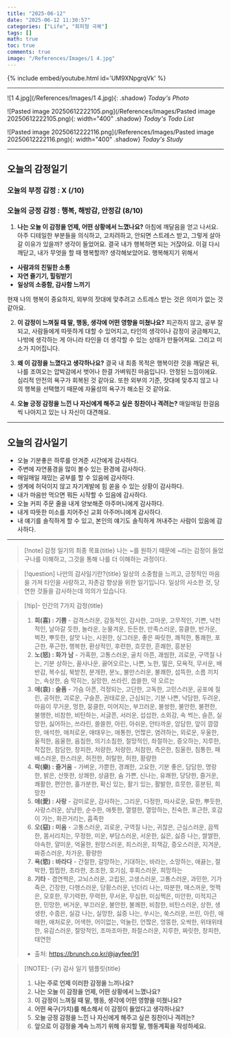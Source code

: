 ```yaml
---
title: "2025-06-12"
date: "2025-06-12 11:30:57"
categories: ["Life", "회피형 극복"]
tags: []
math: true
toc: true
comments: true
image: "/References/Images/1 4.jpg"
---
```


{% include embed/youtube.html id='UM9XNpgrqVk' %}

---

![1 4.jpg](/References/Images/1 4.jpg){: .shadow}
_Today's Photo_

![Pasted image 20250612222105.png](/References/Images/Pasted image 20250612222105.png){: width="400" .shadow}
_Today's Todo List_

![Pasted image 20250612222116.png](/References/Images/Pasted image 20250612222116.png){: width="400" .shadow}
_Today's Study_

---
## 오늘의 감정일기

### 오늘의 부정 감정 : X (/10)

### 오늘의 긍정 감정 : 행복, 해방감, 안정감 (8/10)

1. **나는 오늘 이 감정을 언제, 어떤 상황에서 느꼈나요?**
아침에 깨달음을 얻고 나서요. 아주 디테일한 부분들을 의식하고, 고치려하고, 안되면 스트레스 받고, 그렇게 살아갈 이유가 있을까? 생각이 들었어요. 결국 내가 행복하면 되는 거잖아요. 이걸 다시 깨닫고, 내가 무엇을 할 때 행복할까? 생각해보았어요. 행복해지기 위해서

- **사람과의 친밀한 소통**
- **자연 즐기기, 힐링받기**
- **일상의 소중함, 감사함 느끼기**

현재 나의 행복이 중요하지, 외부의 잣대에 맞추려고 스트레스 받는 것은 의미가 없는 것 같아요.

2. **이 감정이 느껴질 때 말, 행동, 생각에 어떤 영향을 미쳤나요?**
피곤하지 않고, 공부 잘 되고, 사람들에게 따뜻하게 대할 수 있어지고, 타인의 생각이나 감정이 궁금해지고, 나밖에 생각하는 게 아니라 타인을 더 생각할 수 있는 상태가 만들어져요. 그리고 미소가 지어집니다.

3. **왜 이 감정을 느꼈다고 생각하나요?**
결국 내 최종 목적은 행복이란 것을 깨달은 뒤, 나를 조여오는 압박감에서 벗어나 한결 가벼워진 마음입니다. 안정된 느낌이에요. 심리적 안전의 욕구가 회복된 것 같아요. 또한 외부의 기준, 잣대에 맞추지 않고 나의 행복을 선택했기 때문에 자율성의 욕구가 해소된 것 같아요.

4. **오늘 긍정 감정을 느낀 나 자신에게 해주고 싶은 칭찬이나 격려는?**
매일매일 한걸음씩 나아지고 있는 나 자신이 대견해요.

---
## 오늘의 감사일기

- 오늘 기분좋은 하루를 안겨준 시간에게 감사하다.
- 주변에 자연풍경을 많이 볼수 있는 환경에 감사하다.
- 매일매일 재밌는 공부를 할 수 있음에 감사하다.
- 생계에 허덕이지 않고 자기계발에 힘 쏟을 수 있는 상황이 감사하다.
- 내가 마음만 먹으면 뭐든 시작할 수 있음에 감사하다.
- 오늘 커피 주문 줄을 내게 양보해준 아주머니에게 감사하다.
- 내게 따뜻한 미소를 지어주신 교회 아주머니에게 감사하다.
- 내 얘기를 솔직하게 할 수 있고, 본인의 얘기도 솔직하게 꺼내주는 사람이 있음에 감사하다.

---

> [!note] 감정 일기의 최종 목표{title}
> 나는 ~를 원하기 때문에 ~라는 감정이 들었구나를 이해하고, 그것을 통해 나를 더 이해하는 과정이다.

> [!question] 나만의 감사일기란?{title}
> 일상의 소중함을 느끼고, 긍정적인 마음을 가져 타인을 사랑하고, 자존감 향상을 위한 일기입니다. 일상의 사소한 것, 당연한 것들을 감사하는데 의의가 있습니다.

> [!tip]- 인간의 7가지 감정{title}
> 1. **희(喜) : 기쁨** - 감격스러운, 감동적인, 감사한, 고마운, 고무적인, 기쁜, 낙천적인, 날아갈 듯한, 놀라운, 눈물겨운, 든든한, 만족스러운, 뭉클한, 반가운, 벅찬, 뿌듯한, 살맛 나는, 시원한, 싱그러운, 좋은 짜릿한, 쾌적한, 통쾌한, 포근한, 푸근한, 행복한, 환상적인, 후련한, 흐뭇한, 흔쾌한, 흥분된
> 2. **노(怒) : 화가 남** - 가혹한, 고통스러운, 골치 아픈, 괘씸한, 괴로운, 구역질 나는, 기분 상하는, 꼴사나운, 끓어오르는, 나쁜, 노한, 떫은, 모욕적, 무서운, 배반감, 복수심, 북받친, 분개한, 분노, 불만스러운, 불쾌한, 섬뜩한, 소름 끼치는, 속상한, 숨 막히는, 실망한, 쓰라린, 씁쓸한, 약 오르는
> 3. **애(哀) : 슬픔** - 가슴 아픈, 걱정되는, 고단한, 고독한, 고민스러운, 공포에 질린, 공허한, 괴로운, 구슬픈, 권태로운, 근심되는, 기분 나쁜, 낙담한, 두려운, 마음이 무거운, 멍한, 뭉클한, 미어지는, 부끄러운, 불쌍한, 불안한, 불편한, 불행한, 비참한, 비탄하는, 서글픈, 서러운, 섭섭한, 소외감, 속 썩는, 슬픈, 실망한, 싫어하는, 쓰라린, 쓸쓸한, 아린, 아쉬운, 안타까운, 암담한, 앞이 깜깜한, 애석한, 애처로운, 애태우는, 애통한, 언짢은, 염려하는, 외로운, 우울한, 울적한, 음울한, 음침한, 의기소침한, 절망적인, 좌절하는, 증오하는, 지루한, 착잡한, 참담한, 창피한, 처량한, 처량한, 처참한, 측은한, 침울한, 침통한, 패배스러운, 한스러운, 허전한, 허탈한, 허한, 황량한
> 4. **락(樂) : 즐거움** - 가벼운, 가뿐한, 경쾌한, 고요한, 기분 좋은, 담담한, 명랑한, 밝은, 산뜻한, 상쾌한, 상큼한, 숨 가쁜, 신나는, 유쾌한, 당당한, 즐거운, 쾌활한, 편안한, 홀가분한, 확신 있는, 활기 있는, 활발한, 흐뭇한, 흥분된, 희망찬
> 5. **애(愛) : 사랑** - 감미로운, 감사하는, 그리운, 다정한, 따사로운, 묘한, 뿌듯한, 사랑스러운, 상냥한, 순수한, 애틋한, 열렬한, 열망하는, 친숙한, 포근한, 호감이 가는, 화끈거리는, 흡족한
> 6. **오(惡) : 미움** - 고통스러운, 괴로운, 구역질 나는, 귀찮은, 근심스러운, 끔찍한, 몸서리치는, 무정한, 미운, 부담스러운, 서운한, 싫은, 싫증 나는, 쌀쌀한, 야속한, 얄미운, 억울한, 원망스러운, 죄스러운, 죄책감, 증오스러운, 지겨운, 짜증스러운, 차가운, 황량한
> 7. **욕(慾) : 바라다** - 간절한, 갈망하는, 기대하는, 바라는, 소망하는, 애끓는, 절박한, 찝찝한, 초라한, 초조한, 호기심, 후회스러운, 희망하는
> 8. **기타** - 겸연쩍은, 고뇌스러운, 고립된, 고생스러운, 고통스러운, 과민한, 기가 죽은, 긴장한, 다행스러운, 당황스러운, 넌더리 나는, 따분한, 매스꺼운, 멋쩍은, 모호한, 무기력한, 무력한, 무서운, 무심한, 미심쩍은, 미안한, 미적지근한, 민망한, 버거운, 부끄러운, 불안한, 불쾌한, 비참한, 비탄스러운, 상한, 생생한, 수줍은, 실감 나는, 실망한, 싫증 나는, 쑤시는, 쑥스러운, 쓰린, 아린, 애매한, 애처로운, 어색한, 어이없는, 억눌린, 언짢은, 엉뚱한, 오싹한, 위태위태한, 유감스러운, 절망적인, 조마조마한, 좌절스러운, 지루한, 짜릿한, 창피한, 태연한
> - 출처: <https://brunch.co.kr/@jayfee/91>

> [!NOTE]- (구) 감사 일기 템플릿{title}
> 1. **나는 주로 언제 이러한 감정을 느끼나요?**
> 2. **나는 오늘 이 감정을 언제, 어떤 상황에서 느꼈나요?**
> 3. **이 감정이 느껴질 때 말, 행동, 생각에 어떤 영향을 미쳤나요?**
> 4. **어떤 욕구(가치)를 해소해서 이 감정이 들었다고 생각하나요?**
> 5. **오늘 긍정 감정을 느낀 나 자신에게 해주고 싶은 칭찬이나 격려는?**
> 6. **앞으로 이 감정을 계속 느끼기 위해 유지할 말, 행동계획을 작성하세요.**